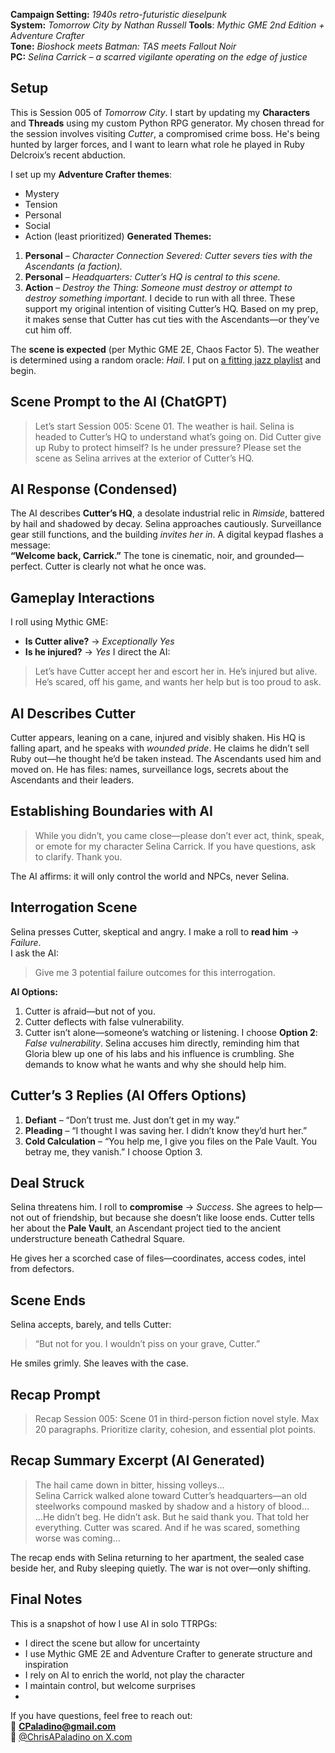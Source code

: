 **Campaign Setting:** _1940s retro-futuristic dieselpunk_  
**System:** *Tomorrow City by Nathan Russell* 
**Tools**: _Mythic GME 2nd Edition + Adventure Crafter_  
**Tone:** _Bioshock meets Batman: TAS meets Fallout Noir_  
**PC:** _Selina Carrick – a scarred vigilante operating on the edge of justice_
## **Setup**
This is Session 005 of _Tomorrow City_. I start by updating my **Characters** and **Threads** using my custom Python RPG generator. My chosen thread for the session involves visiting _Cutter_, a compromised crime boss. He's being hunted by larger forces, and I want to learn what role he played in Ruby Delcroix’s recent abduction.

I set up my **Adventure Crafter themes**:
- Mystery
- Tension
- Personal
- Social
- Action (least prioritized)
**Generated Themes:**
1. **Personal** – _Character Connection Severed: Cutter severs ties with the Ascendants (a faction)._
2. **Personal** – _Headquarters: Cutter’s HQ is central to this scene._
3. **Action** – _Destroy the Thing: Someone must destroy or attempt to destroy something important._
I decide to run with all three. These support my original intention of visiting Cutter’s HQ. Based on my prep, it makes sense that Cutter has cut ties with the Ascendants—or they’ve cut him off.

The **scene is expected** (per Mythic GME 2E, Chaos Factor 5). The weather is determined using a random oracle: _Hail_. I put on [a fitting jazz playlist](https://open.spotify.com/playlist/6yY2tBY8976eFqsOIlBA0b?si=6c410eb276d34eff) and begin.
## **Scene Prompt to the AI (ChatGPT)**
> Let’s start Session 005: Scene 01. The weather is hail. Selina is headed to Cutter’s HQ to understand what’s going on. Did Cutter give up Ruby to protect himself? Is he under pressure? Please set the scene as Selina arrives at the exterior of Cutter’s HQ.
## **AI Response (Condensed)**
The AI describes **Cutter’s HQ**, a desolate industrial relic in _Rimside_, battered by hail and shadowed by decay. Selina approaches cautiously. Surveillance gear still functions, and the building _invites her in_. A digital keypad flashes a message:  
**“Welcome back, Carrick.”**
The tone is cinematic, noir, and grounded—perfect. Cutter is clearly not what he once was.
## **Gameplay Interactions**
I roll using Mythic GME:
- **Is Cutter alive?** → _Exceptionally Yes_
- **Is he injured?** → _Yes_
I direct the AI:
> Let’s have Cutter accept her and escort her in. He’s injured but alive. He’s scared, off his game, and wants her help but is too proud to ask.
## **AI Describes Cutter**
Cutter appears, leaning on a cane, injured and visibly shaken. His HQ is falling apart, and he speaks with _wounded pride_. He claims he didn’t sell Ruby out—he thought he’d be taken instead. The Ascendants used him and moved on. He has files: names, surveillance logs, secrets about the Ascendants and their leaders.
## **Establishing Boundaries with AI**
> While you didn’t, you came close—please don’t ever act, think, speak, or emote for my character Selina Carrick. If you have questions, ask to clarify. Thank you.

The AI affirms: it will only control the world and NPCs, never Selina.
## **Interrogation Scene**
Selina presses Cutter, skeptical and angry. I make a roll to **read him** → _Failure_.  
I ask the AI:
> Give me 3 potential failure outcomes for this interrogation.

**AI Options:**
1. Cutter is afraid—but not of you.
2. Cutter deflects with false vulnerability.
3. Cutter isn’t alone—someone’s watching or listening.
I choose **Option 2**: _False vulnerability_.
Selina accuses him directly, reminding him that Gloria blew up one of his labs and his influence is crumbling. She demands to know what he wants and why she should help him.
## **Cutter’s 3 Replies (AI Offers Options)**
1. **Defiant** – “Don’t trust me. Just don’t get in my way.”
2. **Pleading** – “I thought I was saving her. I didn’t know they’d hurt her.”
3. **Cold Calculation** – “You help me, I give you files on the Pale Vault. You betray me, they vanish.”
I choose Option 3.
## **Deal Struck**
Selina threatens him. I roll to **compromise** → _Success_. She agrees to help—not out of friendship, but because she doesn’t like loose ends. Cutter tells her about the **Pale Vault**, an Ascendant project tied to the ancient understructure beneath Cathedral Square.

He gives her a scorched case of files—coordinates, access codes, intel from defectors.
## **Scene Ends**
Selina accepts, barely, and tells Cutter:
> “But not for you. I wouldn’t piss on your grave, Cutter.”

He smiles grimly. She leaves with the case.
## **Recap Prompt**

> Recap Session 005: Scene 01 in third-person fiction novel style. Max 20 paragraphs. Prioritize clarity, cohesion, and essential plot points.
## **Recap Summary Excerpt (AI Generated)**

> The hail came down in bitter, hissing volleys...  
> Selina Carrick walked alone toward Cutter’s headquarters—an old steelworks compound masked by shadow and a history of blood...  
> ...He didn’t beg. He didn’t ask. But he said thank you. That told her everything. Cutter was scared. And if he was scared, something worse was coming...

The recap ends with Selina returning to her apartment, the sealed case beside her, and Ruby sleeping quietly. The war is not over—only shifting.
## **Final Notes**

This is a snapshot of how I use AI in solo TTRPGs:
- I direct the scene but allow for uncertainty
- I use Mythic GME 2E and Adventure Crafter to generate structure and inspiration
- I rely on AI to enrich the world, not play the character
- I maintain control, but welcome surprises
- 
If you have questions, feel free to reach out:  
📧 **[CPaladino@gmail.com](mailto:CPaladino@gmail.com)**  
🔗 [@ChrisAPaladino on X.com](https://x.com/chrisapaladino)
